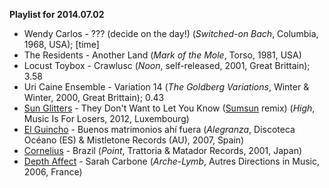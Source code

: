 **Playlist for 2014.07.02**

* Wendy Carlos - ??? (decide on the day!) (_Switched-on Bach_, Columbia, 1968, USA); [time]
* The Residents - Another Land (_Mark of the Mole_, Torso, 1981, USA)
* Locust Toybox - Crawlusc (_Noon_, self-released, 2001, Great Brittain); 3.58
* Uri Caine Ensemble - Variation 14 (_The Goldberg Variations_, Winter & Winter, 2000, Great Brittain); 0.43
* [Sun Glitters](http://musicbrainz.org/artist/2a258278-db47-47aa-91b3-1cdbf5e93d54) - They Don't Want to Let You Know ([Sumsun](http://musicbrainz.org/artist/0b27a03b-0a40-452e-8da6-e0c05b359a55) remix) (_High_, Music Is For Losers, 2012, Luxembourg)
* [El Guincho](http://musicbrainz.org/artist/7e57d8a2-e6eb-48dd-8e50-ff7eaa412ccb) - Buenos matrimonios ahí fuera (_Alegranza_, Discoteca Océano (ES) & Mistletone Records (AU), 2007, Spain)
* [Cornelius](http://musicbrainz.org/artist/df765d93-621c-437f-99fe-fda9e135f89a) - Brazil (_Point_, Trattoria & Matador Records, 2001, Japan)
* [Depth Affect](http://musicbrainz.org/artist/bcff6798-9446-4aae-8a41-698d363e4147) - Sarah Carbone (_Arche-Lymb_, Autres Directions in Music, 2006, France)
